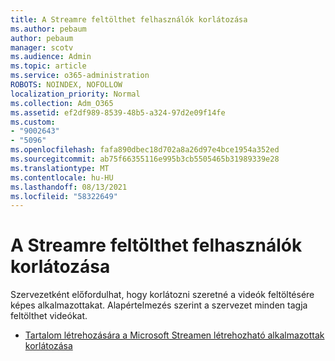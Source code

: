 ```yaml
---
title: A Streamre feltölthet felhasználók korlátozása
ms.author: pebaum
author: pebaum
manager: scotv
ms.audience: Admin
ms.topic: article
ms.service: o365-administration
ROBOTS: NOINDEX, NOFOLLOW
localization_priority: Normal
ms.collection: Adm_O365
ms.assetid: ef2df989-8539-48b5-a324-97d2e09f14fe
ms.custom:
- "9002643"
- "5096"
ms.openlocfilehash: fafa890dbec18d702a8a26d97e4bce1954a352ed
ms.sourcegitcommit: ab75f66355116e995b3cb5505465b31989339e28
ms.translationtype: MT
ms.contentlocale: hu-HU
ms.lasthandoff: 08/13/2021
ms.locfileid: "58322649"
---
```

# <a name="restrict-users-who-can-upload-to-stream"></a>A Streamre feltölthet felhasználók korlátozása

Szervezetként előfordulhat, hogy korlátozni szeretné a videók feltöltésére képes alkalmazottakat. Alapértelmezés szerint a szervezet minden tagja feltölthet videókat.

- [Tartalom létrehozására a Microsoft Streamen létrehozható alkalmazottak korlátozása](https://docs.microsoft.com/stream/restrict-uploaders)
